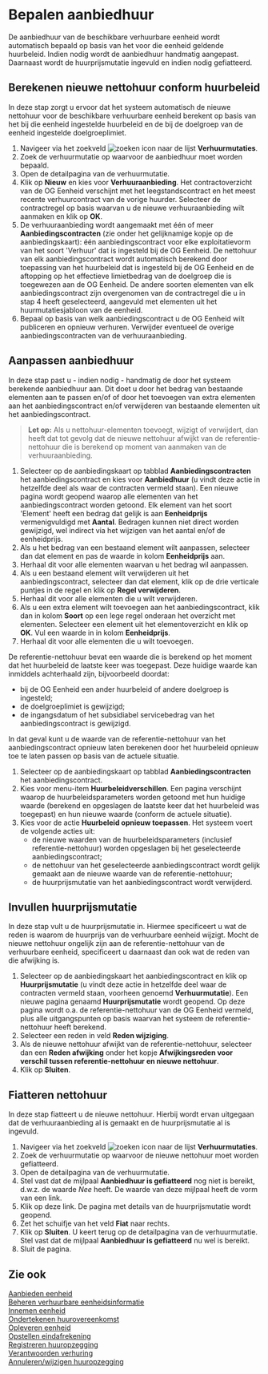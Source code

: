 # Bepalen aanbiedhuur

De aanbiedhuur van de beschikbare verhuurbare eenheid wordt automatisch bepaald op basis van het voor die eenheid geldende huurbeleid. Indien nodig wordt de aanbiedhuur handmatig aangepast. Daarnaast wordt de huurprijsmutatie ingevuld en indien nodig gefiatteerd.

## Berekenen nieuwe nettohuur conform huurbeleid

In deze stap zorgt u ervoor dat het systeem automatisch de nieuwe nettohuur voor de beschikbare verhuurbare eenheid berekent op basis van het bij die eenheid ingestelde huurbeleid en de bij de doelgroep van de eenheid ingestelde doelgroeplimiet.

1. Navigeer via het zoekveld ![zoeken icon](/assets/images/zoeken.png "zoeken icon") naar de lijst **Verhuurmutaties**.
2. Zoek de verhuurmutatie op waarvoor de aanbiedhuur moet worden bepaald.
3. Open de detailpagina van de verhuurmutatie.
4. Klik op **Nieuw** en kies voor **Verhuuraanbieding**. Het contractoverzicht van de OG Eenheid verschijnt met het leegstandscontract en het meest recente verhuurcontract van de vorige huurder. Selecteer de contractregel op basis waarvan  u de nieuwe verhuuraanbieding wilt aanmaken en klik op **OK**.
5. De verhuuraanbieding wordt aangemaakt met één of meer **Aanbiedingscontracten** (zie onder het gelijknamige kopje op de aanbiedingskaart): één aanbiedingscontract voor elke exploitatievorm van het soort 'Verhuur' dat is ingesteld bij de OG Eenheid. De nettohuur van elk aanbiedingscontract wordt automatisch berekend door toepassing van het huurbeleid dat is ingesteld bij de OG Eenheid en de aftopping op het effectieve limietbedrag van de doelgroep die is toegewezen aan de OG Eenheid. De andere soorten elementen van elk aanbiedingscontract zijn overgenomen van de contractregel die u in stap 4 heeft geselecteerd, aangevuld met elementen uit het huurmutatiesjabloon van de eenheid.
6. Bepaal op basis van welk aanbiedingscontract u de OG Eenheid wilt publiceren en opnieuw verhuren. Verwijder eventueel de overige aanbiedingscontracten van de verhuuraanbieding.

## Aanpassen aanbiedhuur

In deze stap past u - indien nodig - handmatig de door het systeem berekende aanbiedhuur aan. Dit doet u door het bedrag van bestaande elementen aan te passen en/of of door het toevoegen van extra elementen aan het aanbiedingscontract en/of verwijderen van bestaande elementen uit het aanbiedingscontract.
>**Let op:** Als u nettohuur-elementen toevoegt, wijzigt of verwijdert, dan heeft dat tot gevolg dat de nieuwe nettohuur afwijkt van de referentie-nettohuur die is berekend op moment van aanmaken van de verhuuraanbieding. 

1. Selecteer op de aanbiedingskaart op tabblad **Aanbiedingscontracten** het aanbiedingscontract en kies voor **Aanbiedhuur** (u vindt deze actie in hetzelfde deel als waar de contracten vermeld staan). Een nieuwe pagina wordt geopend waarop alle elementen van het aanbiedingscontract worden getoond. Elk element van het soort 'Element' heeft een bedrag dat gelijk is aan **Eenheidprijs** vermenigvuldigd met **Aantal**. Bedragen kunnen niet direct worden gewijzigd, wel indirect via het wijzigen van het aantal en/of de eenheidprijs.
2. Als u het bedrag van een bestaand element wilt aanpassen, selecteer dan dat element en pas de waarde in kolom **Eenheidprijs** aan.
3. Herhaal dit voor alle elementen waarvan u het bedrag wil aanpassen.
4. Als u een bestaand element wilt verwijderen uit het aanbiedingscontract, selecteer dan dat element, klik op de drie verticale puntjes in de regel en klik op **Regel verwijderen**.
5. Herhaal  dit voor alle elementen die u wilt verwijderen.
6. Als u een extra element wilt toevoegen aan het aanbiedingscontract, klik dan in kolom **Soort** op een lege regel onderaan het overzicht met elementen. Selecteer een element uit het elementoverzicht en klik op **OK**. Vul een waarde in in kolom **Eenheidprijs**.
7. Herhaal dit voor alle elementen die u wilt toevoegen.

De referentie-nettohuur bevat een waarde die is berekend op het moment dat het huurbeleid de laatste keer was toegepast. Deze huidige waarde kan inmiddels achterhaald zijn, bijvoorbeeld doordat: 
 - bij de OG Eenheid een ander huurbeleid of andere doelgroep is ingesteld;
 - de doelgroeplimiet is gewijzigd;  
 - de ingangsdatum of het subsidiabel servicebedrag van het aanbiedingscontract is gewijzigd. 
 
In dat geval kunt u de waarde van de referentie-nettohuur van het aanbiedingscontract opnieuw laten berekenen door het huurbeleid opnieuw toe te laten passen op basis van de actuele situatie.  
1. Selecteer op de aanbiedingskaart op tabblad **Aanbiedingscontracten** het aanbiedingscontract.
2. Kies voor menu-item **Huurbeleidverschillen**. Een pagina verschijnt waarop de huurbeleidsparameters worden getoond met hun huidige waarde (berekend en opgeslagen de laatste keer dat het huurbeleid was toegepast) en hun nieuwe waarde (conform de actuele situatie). 
3. Kies voor de actie **Huurbeleid opnieuw toepassen**. Het systeem voert de volgende acties uit: 
	- de nieuwe waarden van de huurbeleidsparameters (inclusief referentie-nettohuur) worden opgeslagen bij het geselecteerde aanbiedingscontract; 
	- de nettohuur van het geselecteerde aanbiedingscontract wordt gelijk gemaakt aan de nieuwe waarde van de referentie-nettohuur; 
	- de huurprijsmutatie van het aanbiedingscontract wordt verwijderd.

## Invullen huurprijsmutatie

In deze stap vult u de huurprijsmutatie in. Hiermee specificeert u wat de reden is waarom de huurprijs van de verhuurbare eenheid wijzigt. Mocht de nieuwe nettohuur ongelijk zijn aan de referentie-nettohuur van de verhuurbare eenheid, specificeert u daarnaast dan ook wat de reden van die afwijking is.

1. Selecteer op de aanbiedingskaart het aanbiedingscontract en klik op **Huurprijsmutatie** (u vindt deze actie in hetzelfde deel waar de contracten vermeld staan, voorheen genoemd **Verhuurmutatie**). Een nieuwe pagina genaamd **Huurprijsmutatie** wordt geopend. Op deze pagina wordt o.a. de referentie-nettohuur van de OG Eenheid vermeld, plus alle uitgangspunten op basis waarvan het systeem de referentie-nettohuur heeft berekend.
2. Selecteer een reden in veld **Reden wijziging**.
3. Als de nieuwe nettohuur afwijkt van de referentie-nettohuur, selecteer dan  een **Reden afwijking** onder het kopje **Afwijkingsreden voor verschil tussen referentie-nettohuur en nieuwe nettohuur**.
4. Klik op **Sluiten**.

## Fiatteren nettohuur 

In deze stap fiatteert u de nieuwe nettohuur. Hierbij wordt ervan uitgegaan dat de verhuuraanbieding al is gemaakt en de huurprijsmutatie al is ingevuld. 

1. Navigeer via het zoekveld ![zoeken icon](/assets/images/zoeken.png "zoeken icon") naar de lijst **Verhuurmutaties**.
2. Zoek de verhuurmutatie op waarvoor de nieuwe nettohuur moet worden gefiatteerd.
3. Open de detailpagina van de verhuurmutatie.
4. Stel vast dat de mijlpaal **Aanbiedhuur is gefiatteerd** nog niet is bereikt, d.w.z. de waarde *Nee* heeft. De waarde van deze mijlpaal heeft de vorm van een link. 
5. Klik op deze link. De pagina met details van de huurprijsmutatie wordt geopend. 
6. Zet het schuifje van het veld **Fiat** naar rechts. 
7. Klik op **Sluiten**. U keert terug op de detailpagina van de verhuurmutatie. Stel vast dat de mijlpaal **Aanbiedhuur is gefiatteerd** nu wel is bereikt.
8. Sluit de pagina. 

## Zie ook

[Aanbieden eenheid](../aanbieden-eenheid/)  
[Beheren verhuurbare eenheidsinformatie](../beheren-verhuurbare-eenheidsinformatie/)  
[Innemen eenheid](../innemen-eenheid/)  
[Ondertekenen huurovereenkomst](../ondertekenen-huurovereenkomst/)  
[Opleveren eenheid](../opleveren-eenheid/)  
[Opstellen eindafrekening](../opstellen-eindafrekening/)  
[Registreren huuropzegging](../registreren-huuropzegging/)  
[Verantwoorden verhuring](../verantwoorden-verhuring/)  
[Annuleren/wijzigen huuropzegging](../annuleren-wijzigen-huuropzegging/)
